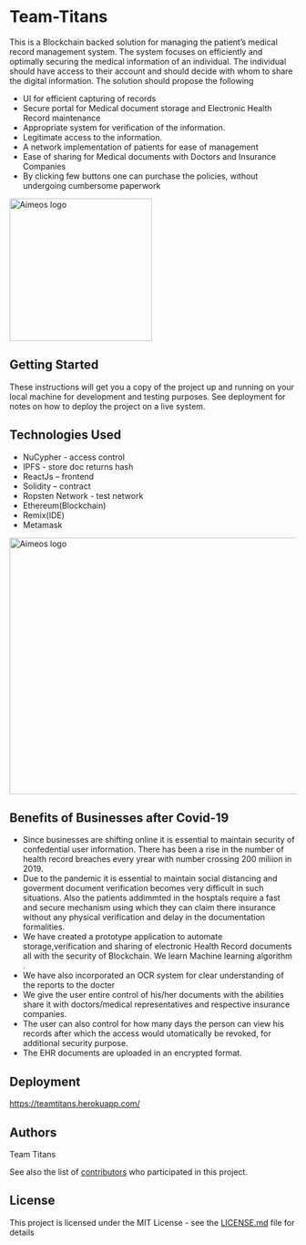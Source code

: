 # Team-Titans

This is a Blockchain backed solution for managing the patient’s medical record management system. The system focuses on efficiently and optimally securing the medical information of an individual. The individual should have access to their account and should decide with whom to share the digital information. The solution should propose the following 

* UI for efficient capturing of records
* Secure portal for Medical document storage and Electronic Health Record maintenance
* Appropriate system for verification of the information. 
* Legitimate access to the information.
* A network implementation of patients for ease of management 
* Ease of sharing for Medical documents with Doctors and Insurance Companies
* By clicking few buttons one can purchase the policies, without undergoing cumbersome paperwork


<a href="https://teamtitans.herokuapp.com/">
    <img src="https://firebasestorage.googleapis.com/v0/b/chalo-a910a.appspot.com/o/other%2Flogocc.png?alt=media&token=d7134a04-033e-4988-a00f-1a3d22e38dc6" alt="Aimeos logo" title="Medicyl" height="250" />
</a>

## Getting Started

These instructions will get you a copy of the project up and running on your local machine for development and testing purposes. See deployment for notes on how to deploy the project on a live system.

## Technologies Used

* NuCypher - access control
* IPFS - store doc returns hash
* ReactJs – frontend
* Solidity – contract
* Ropsten Network - test network
* Ethereum(Blockchain)
* Remix(IDE)
* Metamask

 <img src= "https://firebasestorage.googleapis.com/v0/b/chalo-a910a.appspot.com/o/other%2Farch.PNG?alt=media&token=92cf391d-bc70-4370-bb64-bd515bcbd330" alt="Aimeos logo" title="Medicyl" height="450"  width="850"/>

## Benefits of Businesses after Covid-19

* Since businesses are shifting online it is essential to maintain security of confedential user information. There has been a rise in the number of health record breaches every yrear with number crossing 200 miliion in 2019.
* Due to the pandemic it is essential to maintain social distancing and goverment document verification becomes very difficult in such situations. Also the patients addimmted in the hosptals require a fast and secure mechanism using which they can claim there insurance without any physical verification and delay in the documentation formalities.
* We have created a prototype application to automate storage,verification and sharing of electronic Health Record documents all with the security of Blockchain.
We learn Machine learning algorithm .
* We have also incorporated an OCR system for clear understanding of the reports to the docter
* We give the user entire control of his/her documents with the abilities share it with doctors/medical representatives and respective insurance companies. 
* The user can also control for how many days the person can view his records after which the access would utomatically be revoked, for additional security purpose.
* The EHR documents are uploaded in an encrypted format.


## Deployment
https://teamtitans.herokuapp.com/


## Authors

Team Titans

See also the list of [contributors](https://github.com/HAC-2020/Team-Titans/contributors) who participated in this project.

## License

This project is licensed under the MIT License - see the [LICENSE.md](LICENSE.md) file for details
